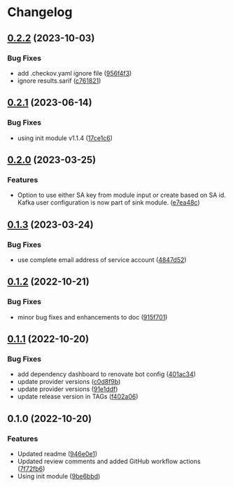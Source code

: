 # Changelog

## [0.2.2](https://github.com/entur/terraform-aiven-kafka-connect-bigquery-sink/compare/v0.2.1...v0.2.2) (2023-10-03)


### Bug Fixes

* add .checkov.yaml ignore file ([956f4f3](https://github.com/entur/terraform-aiven-kafka-connect-bigquery-sink/commit/956f4f37b5b9363a2ffa35a3abcc388e4837c68b))
* ignore results.sarif ([c761821](https://github.com/entur/terraform-aiven-kafka-connect-bigquery-sink/commit/c761821b2e8115fe5ce8d91985574bc95eb23ff8))

## [0.2.1](https://github.com/entur/terraform-aiven-kafka-connect-bigquery-sink/compare/v0.2.0...v0.2.1) (2023-06-14)


### Bug Fixes

* using init module v1.1.4 ([17ce1c6](https://github.com/entur/terraform-aiven-kafka-connect-bigquery-sink/commit/17ce1c6a8cb62050e702dbc2fe29c5ffc66e4ed9))

## [0.2.0](https://github.com/entur/terraform-aiven-kafka-connect-bigquery-sink/compare/v0.1.3...v0.2.0) (2023-03-25)


### Features

* Option to use either SA key from module input or create based on SA id. Kafka user configuration is now part of sink module. ([e7ea48c](https://github.com/entur/terraform-aiven-kafka-connect-bigquery-sink/commit/e7ea48c4f5e110512ad61d085cc3eed9093dda8f))

## [0.1.3](https://github.com/entur/terraform-aiven-kafka-connect-bigquery-sink/compare/v0.1.2...v0.1.3) (2023-03-24)


### Bug Fixes

* use complete email address of service account ([4847d52](https://github.com/entur/terraform-aiven-kafka-connect-bigquery-sink/commit/4847d5249cd9b4d322e3f0e381d295ae2ee02f64))

## [0.1.2](https://github.com/entur/terraform-aiven-kafka-connect-bigquery-sink/compare/v0.1.1...v0.1.2) (2022-10-21)


### Bug Fixes

* minor bug fixes and enhancements to doc ([915f701](https://github.com/entur/terraform-aiven-kafka-connect-bigquery-sink/commit/915f7016a364dcb37bcf0472337bc1a108c0c8e4))

## [0.1.1](https://github.com/entur/terraform-aiven-kafka-connect-bigquery-sink/compare/v0.1.0...v0.1.1) (2022-10-20)


### Bug Fixes

* add dependency dashboard to renovate bot config ([401ac34](https://github.com/entur/terraform-aiven-kafka-connect-bigquery-sink/commit/401ac342dc0b1c7df2204537aec9dd3258ab61d8))
* update provider versions ([c0d8f9b](https://github.com/entur/terraform-aiven-kafka-connect-bigquery-sink/commit/c0d8f9b046a4280c414c8080c287e45dff23689b))
* update provider versions ([91e1ddf](https://github.com/entur/terraform-aiven-kafka-connect-bigquery-sink/commit/91e1ddf6e7c332d0ab953a770deb0b9f8681ddf3))
* update release version in TAGs ([f402a06](https://github.com/entur/terraform-aiven-kafka-connect-bigquery-sink/commit/f402a0647dd1f667edac8494d72d8c4555d2c1a9))

## 0.1.0 (2022-10-20)


### Features

* Updated readme ([946e0e1](https://github.com/entur/terraform-aiven-kafka-connect/commit/946e0e1cfb66fea34a8143b5434540511ed56571))
* Updated review comments and added GitHub workflow actions ([7f72fb6](https://github.com/entur/terraform-aiven-kafka-connect/commit/7f72fb67162ccc4f5185c5a2086e562d6d727cdc))
* Using init module ([9be6bbd](https://github.com/entur/terraform-aiven-kafka-connect/commit/9be6bbd25870590e22e0bdb22c6b1e1d8f9666a1))
